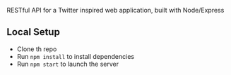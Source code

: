 RESTful API for a Twitter inspired web application, built with Node/Express 

## Local Setup

- Clone th repo
- Run `npm install` to install dependencies
- Run `npm start` to launch the server
